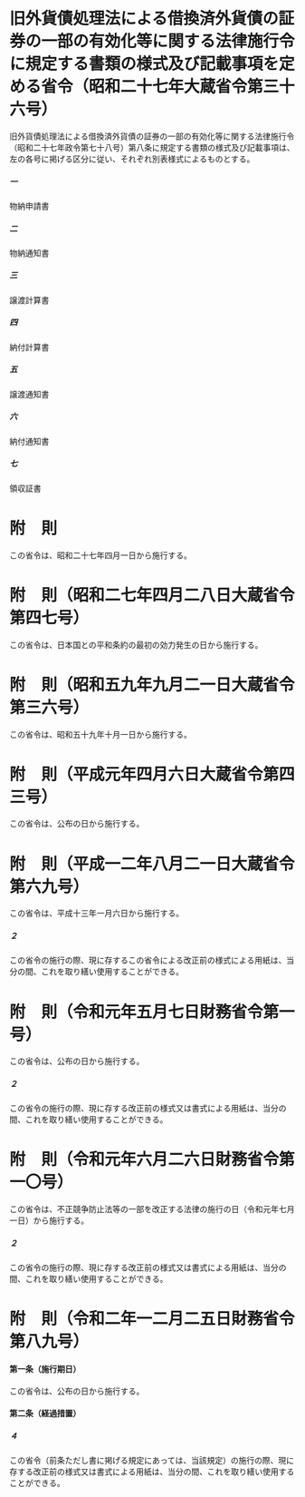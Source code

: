 # 旧外貨債処理法による借換済外貨債の証券の一部の有効化等に関する法律施行令に規定する書類の様式及び記載事項を定める省令（昭和二十七年大蔵省令第三十六号）
旧外貨債処理法による借換済外貨債の証券の一部の有効化等に関する法律施行令（昭和二十七年政令第七十八号）第八条に規定する書類の様式及び記載事項は、左の各号に掲げる区分に従い、それぞれ別表様式によるものとする。
##### 一
物納申請書
##### 二
物納通知書
##### 三
譲渡計算書
##### 四
納付計算書
##### 五
譲渡通知書
##### 六
納付通知書
##### 七
領収証書
# 附　則
この省令は、昭和二十七年四月一日から施行する。
# 附　則（昭和二七年四月二八日大蔵省令第四七号）
この省令は、日本国との平和条約の最初の効力発生の日から施行する。
# 附　則（昭和五九年九月二一日大蔵省令第三六号）
この省令は、昭和五十九年十月一日から施行する。
# 附　則（平成元年四月六日大蔵省令第四三号）
この省令は、公布の日から施行する。
# 附　則（平成一二年八月二一日大蔵省令第六九号）
この省令は、平成十三年一月六日から施行する。
##### ２
この省令の施行の際、現に存するこの省令による改正前の様式による用紙は、当分の間、これを取り繕い使用することができる。
# 附　則（令和元年五月七日財務省令第一号）
この省令は、公布の日から施行する。
##### ２
この省令の施行の際、現に存する改正前の様式又は書式による用紙は、当分の間、これを取り繕い使用することができる。
# 附　則（令和元年六月二六日財務省令第一〇号）
この省令は、不正競争防止法等の一部を改正する法律の施行の日（令和元年七月一日）から施行する。
##### ２
この省令の施行の際、現に存する改正前の様式又は書式による用紙は、当分の間、これを取り繕い使用することができる。
# 附　則（令和二年一二月二五日財務省令第八九号）
#### 第一条（施行期日）
この省令は、公布の日から施行する。
#### 第二条（経過措置）

##### ４
この省令（前条ただし書に掲げる規定にあっては、当該規定）の施行の際、現に存する改正前の様式又は書式による用紙は、当分の間、これを取り繕い使用することができる。
